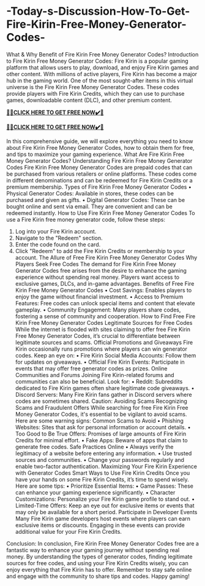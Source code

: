 # -Today-s-Discussion-How-To-Get-Fire-Kirin-Free-Money-Generator-Codes-

What & Why Benefit of Fire Kirin Free Money Generator Codes?
Introduction to Fire Kirin Free Money Generator Codes:
Fire Kirin is a popular gaming platform that allows users to play, download, and enjoy Fire Kirin games and other content. With millions of active players, Fire Kirin has become a major hub in the gaming world. One of the most sought-after items in this virtual universe is the Fire Kirin Free Money Generator Codes. These codes provide players with Fire Kirin Credits, which they can use to purchase games, downloadable content (DLC), and other premium content.

**[🎁🎁CLICK HERE TO GET FREE NOW✔️🎁](https://rewardscraft.com/free-fire-free-diamond-codes)**

**[🎁🎁CLICK HERE TO GET FREE NOW✔️🎁](https://rewardscraft.com/free-fire-free-diamond-codes)**

In this comprehensive guide, we will explore everything you need to know about Fire Kirin Free Money Generator Codes, how to obtain them for free, and tips to maximize your gaming experience.
What Are Fire Kirin Free Money Generator Codes?
Understanding Fire Kirin Free Money Generator Codes
Fire Kirin Free Money Generator Codes are prepaid codes that can be purchased from various retailers or online platforms. These codes come in different denominations and can be redeemed for Fire Kirin Credits or a premium membership.
Types of Fire Kirin Free Money Generator Codes
• Physical Generator Codes: Available in stores, these codes can be purchased and given as gifts.
• Digital Generator Codes: These can be bought online and sent via email. They are convenient and can be redeemed instantly.
How to Use Fire Kirin Free Money Generator Codes
To use a Fire Kirin free money generator code, follow these steps:
1.	Log into your Fire Kirin account.
2.	Navigate to the "Redeem" section.
3.	Enter the code found on the card.
4.	Click "Redeem" to add the Fire Kirin Credits or membership to your account.
The Allure of Free Fire Kirin Free Money Generator Codes
Why Players Seek Free Codes
The demand for Fire Kirin Free Money Generator Codes free arises from the desire to enhance the gaming experience without spending real money. Players want access to exclusive games, DLCs, and in-game advantages.
Benefits of Free Fire Kirin Free Money Generator Codes
• Cost Savings: Enables players to enjoy the game without financial investment.
• Access to Premium Features: Free codes can unlock special items and content that elevate gameplay.
• Community Engagement: Many players share codes, fostering a sense of community and cooperation.
How to Find Free Fire Kirin Free Money Generator Codes
Legitimate Sources for Free Codes
While the internet is flooded with sites claiming to offer free Fire Kirin Free Money Generator Codes, it’s crucial to differentiate between legitimate sources and scams.
Official Promotions and Giveaways
Fire Kirin occasionally runs promotions where players can win generator codes. Keep an eye on:
• Fire Kirin Social Media Accounts: Follow them for updates on giveaways.
• Official Fire Kirin Events: Participate in events that may offer free generator codes as prizes.
Online Communities and Forums
Joining Fire Kirin-related forums and communities can also be beneficial. Look for:
• Reddit: Subreddits dedicated to Fire Kirin games often share legitimate code giveaways.
• Discord Servers: Many Fire Kirin fans gather in Discord servers where codes are sometimes shared.
Caution: Avoiding Scams
Recognizing Scams and Fraudulent Offers
While searching for free Fire Kirin Free Money Generator Codes, it's essential to be vigilant to avoid scams. Here are some warning signs:
Common Scams to Avoid
• Phishing Websites: Sites that ask for personal information or account details.
• Too Good to Be True Offers: Promises of large amounts of Fire Kirin Credits for minimal effort.
• Fake Apps: Beware of apps that claim to generate free codes.
Safe Practices Online
• Always verify the legitimacy of a website before entering any information.
• Use trusted sources and communities.
• Change your passwords regularly and enable two-factor authentication.
Maximizing Your Fire Kirin Experience with Generator Codes
Smart Ways to Use Fire Kirin Credits
Once you have your hands on some Fire Kirin Credits, it’s time to spend wisely. Here are some tips:
• Prioritize Essential Items:
•	Game Passes: These can enhance your gaming experience significantly.
•	Character Customizations: Personalize your Fire Kirin game profile to stand out.
•	Limited-Time Offers: Keep an eye out for exclusive items or events that may only be available for a short period.
Participate in Developer Events
Many Fire Kirin game developers host events where players can earn exclusive items or discounts. Engaging in these events can provide additional value for your Fire Kirin Credits.

Conclusion:
In conclusion, Fire Kirin Free Money Generator Codes free are a fantastic way to enhance your gaming journey without spending real money. By understanding the types of generator codes, finding legitimate sources for free codes, and using your Fire Kirin Credits wisely, you can enjoy everything that Fire Kirin has to offer.
Remember to stay safe online and engage with the community to share tips and codes. Happy gaming!
